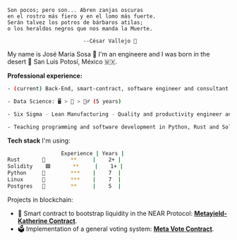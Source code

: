 ```
Son pocos; pero son... Abren zanjas oscuras
en el rostro más fiero y en el lomo más fuerte.
Serán talvez los potros de bárbaros atilas;
o los heraldos negros que nos manda la Muerte.

                        --César Vallejo 👺
```

My name is José Maria Sosa 🦡 I'm an engineere and I was born in the desert 🌵 San Luis Potosí, México 🇲🇽.

**Professional experience:**

```sh
- (current) Back-End, smart-contract, software engineer and consultant. ⛓ Web 3.0 and blockchain developer: 👨‍💻 > ฿ (2+ years)

- Data Science: 🖥 > 🧰 > 👷‍♂️ (5 years)

- Six Sigma - Lean Manufacturing - Quality and productivity engineer and consultant: 🍫 > 🍓 > 🚎 > 🧮 > 🚚 (6 years)

- Teaching programming and software development in Python, Rust and Solidity. (3 years)
```

**Tech stack** I'm using:

```sh
                 Experience | Years |
Rust       🦀        **     |    2+ |
Solidity    🟪       **     |    1+ |
Python     🐍        ***    |    7  |
Linux      🐧        ***    |    7  |
Postgres   🐘        **     |    5  |
```

Projects in blockchain:

- 🔹 Smart contract to bootstrap liquidity in the NEAR Protocol: [**Metayield-Katherine Contract**](https://github.com/Narwallets/katherine-fundraising).
- 🗳 Implementation of a general voting system: [**Meta Vote Contract**](https://github.com/Narwallets/meta-vote).

